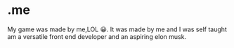 # .me
My game was made by me,LOL 😀. It was made by me and I was self taught am a versatile front end developer and an aspiring elon musk.
